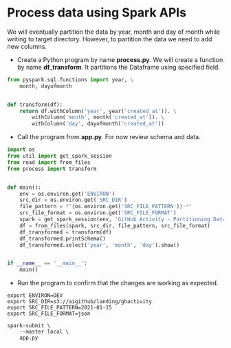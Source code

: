 # Process data using Spark APIs

We will eventually partition the data by year, month and day of month while writing to target directory. However, to partition the data we need to add new columns.
* Create a Python program by name **process.py**. We will create a function by name **df_transform**. It partitions the Dataframe using specified field.

```python
from pyspark.sql.functions import year, \
    month, dayofmonth


def transform(df):
    return df.withColumn('year', year('created_at')). \
        withColumn('month', month('created_at')). \
        withColumn('day', dayofmonth('created_at'))
```

* Call the program from **app.py**. For now review schema and data.

```python
import os
from util import get_spark_session
from read import from_files
from process import transform


def main():
    env = os.environ.get('ENVIRON')
    src_dir = os.environ.get('SRC_DIR')
    file_pattern = f"{os.environ.get('SRC_FILE_PATTERN')}-*"
    src_file_format = os.environ.get('SRC_FILE_FORMAT')
    spark = get_spark_session(env, 'GitHub Activity - Partitioning Data')
    df = from_files(spark, src_dir, file_pattern, src_file_format)
    df_transformed = transform(df)
    df_transformed.printSchema()
    df_transformed.select('year', 'month', 'day').show()


if __name__ == '__main__':
    main()
```
* Run the program to confirm that the changes are working as expected.

```
export ENVIRON=DEV
export SRC_DIR=s3://aigithub/landing/ghactivity
export SRC_FILE_PATTERN=2021-01-15
export SRC_FILE_FORMAT=json

spark-submit \
    --master local \
    app.py
```